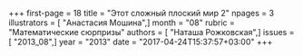 +++
first-page = 18
title = "Этот сложный плоский мир 2"
npages = 3
illustrators = [ "Анастасия Мошина",]
month = "08"
rubric = "Математические сюрпризы"
authors = [ "Наташа Рожковская",]
issues = [ "2013_08",]
year = "2013"
date = "2017-04-24T15:37:57+03:00"
+++
